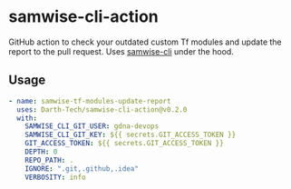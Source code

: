 # samwise-cli-action
GitHub action to check your outdated custom Tf modules and update the report to the pull request. Uses [samwise-cli]() under the hood.


## Usage
```yaml
- name: samwise-tf-modules-update-report
  uses: Darth-Tech/samwise-cli-action@v0.2.0
  with:
	SAMWISE_CLI_GIT_USER: gdna-devops
	SAMWISE_CLI_GIT_KEY: ${{ secrets.GIT_ACCESS_TOKEN }}
	GIT_ACCESS_TOKEN: ${{ secrets.GIT_ACCESS_TOKEN }}
	DEPTH: 0
	REPO_PATH: .
	IGNORE: ".git,.github,.idea"
	VERBOSITY: info
```
